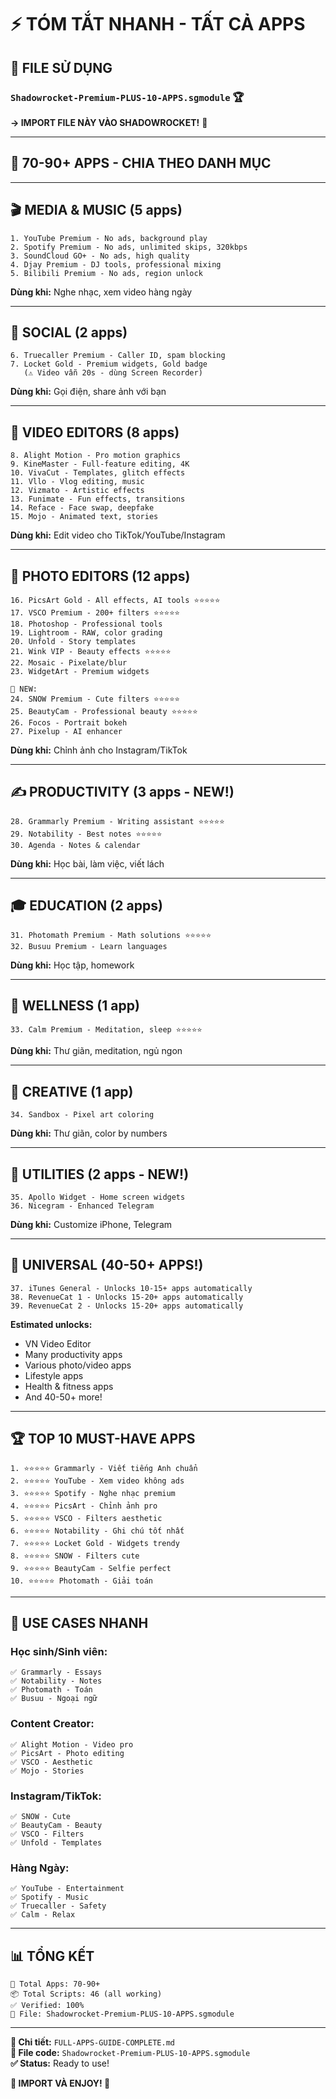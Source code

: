 # ⚡ TÓM TẮT NHANH - TẤT CẢ APPS

## 🎯 FILE SỬ DỤNG

### **`Shadowrocket-Premium-PLUS-10-APPS.sgmodule`** 🏆

**→ IMPORT FILE NÀY VÀO SHADOWROCKET!** 🎯

---

## 📱 70-90+ APPS - CHIA THEO DANH MỤC

---

## 🎬 MEDIA & MUSIC (5 apps)

```
1. YouTube Premium - No ads, background play
2. Spotify Premium - No ads, unlimited skips, 320kbps
3. SoundCloud GO+ - No ads, high quality
4. Djay Premium - DJ tools, professional mixing
5. Bilibili Premium - No ads, region unlock
```

**Dùng khi:** Nghe nhạc, xem video hàng ngày

---

## 📱 SOCIAL (2 apps)

```
6. Truecaller Premium - Caller ID, spam blocking
7. Locket Gold - Premium widgets, Gold badge
   (⚠️ Video vẫn 20s - dùng Screen Recorder)
```

**Dùng khi:** Gọi điện, share ảnh với bạn

---

## 🎨 VIDEO EDITORS (8 apps)

```
8. Alight Motion - Pro motion graphics
9. KineMaster - Full-feature editing, 4K
10. VivaCut - Templates, glitch effects
11. Vllo - Vlog editing, music
12. Vizmato - Artistic effects
13. Funimate - Fun effects, transitions
14. Reface - Face swap, deepfake
15. Mojo - Animated text, stories
```

**Dùng khi:** Edit video cho TikTok/YouTube/Instagram

---

## 📸 PHOTO EDITORS (12 apps)

```
16. PicsArt Gold - All effects, AI tools ⭐⭐⭐⭐⭐
17. VSCO Premium - 200+ filters ⭐⭐⭐⭐⭐
18. Photoshop - Professional tools
19. Lightroom - RAW, color grading
20. Unfold - Story templates
21. Wink VIP - Beauty effects ⭐⭐⭐⭐⭐
22. Mosaic - Pixelate/blur
23. WidgetArt - Premium widgets

🎁 NEW:
24. SNOW Premium - Cute filters ⭐⭐⭐⭐⭐
25. BeautyCam - Professional beauty ⭐⭐⭐⭐⭐
26. Focos - Portrait bokeh
27. Pixelup - AI enhancer
```

**Dùng khi:** Chỉnh ảnh cho Instagram/TikTok

---

## ✍️ PRODUCTIVITY (3 apps - NEW!)

```
28. Grammarly Premium - Writing assistant ⭐⭐⭐⭐⭐
29. Notability - Best notes ⭐⭐⭐⭐⭐
30. Agenda - Notes & calendar
```

**Dùng khi:** Học bài, làm việc, viết lách

---

## 🎓 EDUCATION (2 apps)

```
31. Photomath Premium - Math solutions ⭐⭐⭐⭐⭐
32. Busuu Premium - Learn languages
```

**Dùng khi:** Học tập, homework

---

## 🧘 WELLNESS (1 app)

```
33. Calm Premium - Meditation, sleep ⭐⭐⭐⭐⭐
```

**Dùng khi:** Thư giãn, meditation, ngủ ngon

---

## 🎨 CREATIVE (1 app)

```
34. Sandbox - Pixel art coloring
```

**Dùng khi:** Thư giãn, color by numbers

---

## 📱 UTILITIES (2 apps - NEW!)

```
35. Apollo Widget - Home screen widgets
36. Nicegram - Enhanced Telegram
```

**Dùng khi:** Customize iPhone, Telegram

---

## 💎 UNIVERSAL (40-50+ APPS!)

```
37. iTunes General - Unlocks 10-15+ apps automatically
38. RevenueCat 1 - Unlocks 15-20+ apps automatically
39. RevenueCat 2 - Unlocks 15-20+ apps automatically
```

**Estimated unlocks:**
- VN Video Editor
- Many productivity apps
- Various photo/video apps
- Lifestyle apps
- Health & fitness apps
- And 40-50+ more!

---

## 🏆 TOP 10 MUST-HAVE APPS

```
1. ⭐⭐⭐⭐⭐ Grammarly - Viết tiếng Anh chuẩn
2. ⭐⭐⭐⭐⭐ YouTube - Xem video không ads
3. ⭐⭐⭐⭐⭐ Spotify - Nghe nhạc premium
4. ⭐⭐⭐⭐⭐ PicsArt - Chỉnh ảnh pro
5. ⭐⭐⭐⭐⭐ VSCO - Filters aesthetic
6. ⭐⭐⭐⭐⭐ Notability - Ghi chú tốt nhất
7. ⭐⭐⭐⭐⭐ Locket Gold - Widgets trendy
8. ⭐⭐⭐⭐⭐ SNOW - Filters cute
9. ⭐⭐⭐⭐⭐ BeautyCam - Selfie perfect
10. ⭐⭐⭐⭐⭐ Photomath - Giải toán
```

---

## 🎯 USE CASES NHANH

### Học sinh/Sinh viên:
```
✅ Grammarly - Essays
✅ Notability - Notes
✅ Photomath - Toán
✅ Busuu - Ngoại ngữ
```

### Content Creator:
```
✅ Alight Motion - Video pro
✅ PicsArt - Photo editing
✅ VSCO - Aesthetic
✅ Mojo - Stories
```

### Instagram/TikTok:
```
✅ SNOW - Cute
✅ BeautyCam - Beauty
✅ VSCO - Filters
✅ Unfold - Templates
```

### Hàng Ngày:
```
✅ YouTube - Entertainment
✅ Spotify - Music
✅ Truecaller - Safety
✅ Calm - Relax
```

---

## 📊 TỔNG KẾT

```
📱 Total Apps: 70-90+
📦 Total Scripts: 46 (all working)
✅ Verified: 100%
🎯 File: Shadowrocket-Premium-PLUS-10-APPS.sgmodule
```

---

**📖 Chi tiết:** `FULL-APPS-GUIDE-COMPLETE.md`  
**🎯 File code:** `Shadowrocket-Premium-PLUS-10-APPS.sgmodule`  
**✅ Status:** Ready to use!

**🎉 IMPORT VÀ ENJOY! 🎉**

